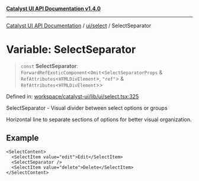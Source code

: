 [**Catalyst UI API Documentation v1.4.0**](../../../README.md)

---

[Catalyst UI API Documentation](../../../README.md) / [ui/select](../README.md) / SelectSeparator

# Variable: SelectSeparator

> `const` **SelectSeparator**: `ForwardRefExoticComponent`\<`Omit`\<`SelectSeparatorProps` & `RefAttributes`\<`HTMLDivElement`\>, `"ref"`\> & `RefAttributes`\<`HTMLDivElement`\>\>

Defined in: [workspace/catalyst-ui/lib/ui/select.tsx:325](https://github.com/TheBranchDriftCatalyst/catalyst-ui/blob/main/lib/ui/select.tsx#L325)

SelectSeparator - Visual divider between select options or groups

Horizontal line to separate sections of options for better visual organization.

## Example

```tsx
<SelectContent>
  <SelectItem value="edit">Edit</SelectItem>
  <SelectSeparator />
  <SelectItem value="delete">Delete</SelectItem>
</SelectContent>
```
